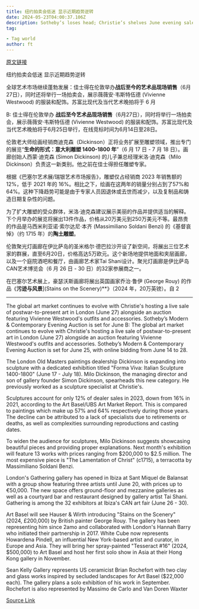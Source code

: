 ```yaml
---
title: 纽约拍卖会低迷 显示近期趋势逆转
date: 2024-05-23T04:00:37.106Z
description: Sotheby’s loses head; Christie’s shelves June evening sale in London; Old Masters dealer gets into sculpture
tag: 

- Tag world
author: ft
---
```


[原文链接](https://ft.com/content/a11fd0c4-f260-4a67-bc7c-4e9b35a27a01)

纽约拍卖会低迷 显示近期趋势逆转

全球艺术市场继续蓬勃发展：佳士得在伦敦举办**战后至今的艺术品现场销售**（6月27日），同时还将举行一场拍卖会，展示薇薇安·韦斯特伍德 (Vivienne Westwood) 的服装和配饰。苏富比现代及当代艺术晚拍将于 6 月

B: 佳士得在伦敦举办 **战后至今艺术品现场销售**（6月27日），同时将举行一场拍卖会，展示薇薇安·韦斯特伍德 (Vivienne Westwood) 的服装和配饰。苏富比现代及当代艺术晚拍将于6月25日举行，在线竞标时间为6月14日至28日。

伦敦老大师绘画经销商迪克森（Dickinson）正将业务扩展至雕塑领域，推出专门的展览“**生命的形式：意大利雕塑 1400-1800 年**”（6 月 17 日 - 7 月 18 日）。画廊创始人西蒙·迪克森 (Simon Dickinson) 的儿子兼总经理米洛·迪克森（Milo Dickinson）负责这一新类别。他之前在佳士得担任雕塑专家。

根据《巴塞尔艺术展/瑞银艺术市场报告》，雕塑仅占经销商 2023 年销售额的 12%，低于 2021 年的 16%。相比之下，绘画在这两年的销量分别占到了57%和64%。这种下降趋势可能是由于专家人员因退休或去世而减少，以及复制品和铸造日期复杂性的问题。

为了扩大雕塑的受众群体，米洛·迪克森建议展示美丽的作品并提供适当的解释。下个月举办的展览将展出13件作品，价格从20万美元到250万美元不等。最昂贵的作品是马西米利亚诺·索尔达尼·本齐 (Massimiliano Soldani Benzi) 的《基督哀悼》（约 1715 年）的**陶土雕塑**。

伦敦聚光灯画廊在伊比萨岛的圣米格尔·德巴拉沙开设了新空间，将展出三位艺术家的群展，直至6月20日，价格高达5万欧元。这个新场地提供地面和夹层画廊，以及一个庭院酒吧和餐厅，由画廊艺术家Tai Shani设计。聚光灯画廊是伊比萨岛CAN艺术博览会（6 月 26 日 - 30 日）的32家参展商之一。

在巴塞尔艺术展上，豪瑟沃斯画廊将展出英国画家乔治·鲁伊 (George Rouy) 的作品《**污迹与风景**](Stains on the Scenery)**》（2024 年，20万英镑）。自 2

---

The global art market continues to evolve with Christie's hosting a live sale of postwar-to-present art in London (June 27) alongside an auction featuring Vivienne Westwood's outfits and accessories. Sotheby’s Modern & Contemporary Evening Auction is set for June 
B: The global art market continues to evolve with Christie's hosting a live sale of postwar-to-present art in London (June 27) alongside an auction featuring Vivienne Westwood's outfits and accessories. Sotheby’s Modern & Contemporary Evening Auction is set for June 25, with online bidding from June 14 to 28.

The London Old Masters paintings dealership Dickinson is expanding into sculpture with a dedicated exhibition titled "Forma Viva: Italian Sculpture 1400-1800" (June 17 - July 18). Milo Dickinson, the managing director and son of gallery founder Simon Dickinson, spearheads this new category. He previously worked as a sculpture specialist at Christie's.

Sculptures account for only 12% of dealer sales in 2023, down from 16% in 2021, according to the Art Basel/UBS Art Market Report. This is compared to paintings which make up 57% and 64% respectively during those years. The decline can be attributed to a lack of specialists due to retirements or deaths, as well as complexities surrounding reproductions and casting dates.

To widen the audience for sculptures, Milo Dickinson suggests showcasing beautiful pieces and providing proper explanations. Next month's exhibition will feature 13 works with prices ranging from $200,000 to $2.5 million. The most expensive piece is "The Lamentation of Christ" (c1715), a terracotta by Massimiliano Soldani Benzi.

London's Gathering gallery has opened in Ibiza at Sant Miquel de Balansat with a group show featuring three artists until June 20, with prices up to €50,000. The new space offers ground-floor and mezzanine galleries as well as a courtyard bar and restaurant designed by gallery artist Tai Shani. Gathering is among the 32 exhibitors at Ibiza's CAN art fair (June 26 - 30).

Art Basel will see Hauser & Wirth introducing "Stains on the Scenery" (2024, £200,000) by British painter George Rouy. The gallery has been representing him since 2amo and collaborated with London's Hannah Barry who initiated their partnership in 2017. White Cube now represents Howardena Pindell, an influential New York-based artist and curator, in Europe and Asia. They will bring her spray-painted "Tesseract #16" (2024, $500,000) to Art Basel and host her first solo show in Asia at their Hong Kong gallery in November.

Sean Kelly Gallery represents US ceramicist Brian Rochefort with two clay and glass works inspired by secluded landscapes for Art Basel ($22,000 each). The gallery plans a solo exhibition of his work in September. Rochefort is also represented by Massimo de Carlo and Van Doren Waxter

[Source Link](https://ft.com/content/a11fd0c4-f260-4a67-bc7c-4e9b35a27a01)

